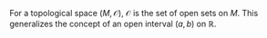 For a topological space $(M,\mathcal{O})$, $\mathcal{O}$ is the set of open sets on $M$. This generalizes the concept of an open interval $(a,b)$ on $\mathbb{R}$.
